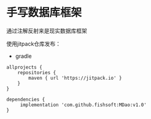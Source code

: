 # 手写数据库框架

通过注解反射来是现实数据库框架

使用jitpack仓库发布：
* gradle
```
allprojects {
	repositories {
		maven { url 'https://jitpack.io' }
	}
}

dependencies {
	 implementation 'com.github.fishsoft:MDao:v1.0'
}
```
